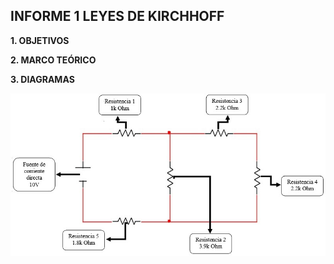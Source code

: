 ##  INFORME 1 LEYES DE KIRCHHOFF

**1. OBJETIVOS**

**2. MARCO TEÓRICO**

**3. DIAGRAMAS**

![](https://github.com/Juan-99/Fundamentos-de-Circuitos-4867-4877/blob/main/img/Diagrama%20del%20circuito.jpg)

 
